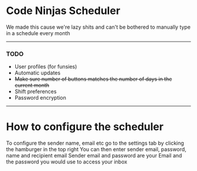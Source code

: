 # Code Ninjas Scheduler
We made this cause we're lazy shits and can't be bothered to manually type in a schedule every month

---
### TODO
 - User profiles (for funsies)
 - Automatic updates
 - ~~Make sure number of buttons matches the number of days in the current month~~
 - Shift preferences
 - Password encryption
---
# How to configure the scheduler
To configure the sender name, email etc go to the settings tab by clicking the hamburger in the top right
You can then enter sender email, password, name and recipient email
Sender email and password are your Email and the password you would use to access your inbox
